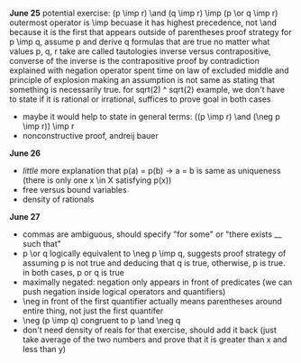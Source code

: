 **June 25**
potential exercise: (p \imp r) \and (q \imp r) \imp (p \or q \imp r)
outermost operator is \imp becuase it has highest precedence, not \and because it is the first that appears outside of parentheses
proof strategy for p \imp q, assume p and derive q
formulas that are true no matter what values p, q, r take are called tautologies
inverse versus contrapositive, converse of the inverse is the contrapositive
proof by contradiction explained with negation operator
spent time on law of excluded middle and principle of explosion
making an assumption is not same as stating that something is necessarily true. for sqrt(2) ^ sqrt(2) example, we don't have to state if it is rational or irrational, suffices to prove goal in both cases
- maybe it would help to state in general terms:
((p \imp r) \and (\neg p \imp r)) \imp r
- nonconstructive proof, andreij bauer

**June 26**
- _little_ more explanation that p(a) = p(b) -> a = b is same as uniqueness (there is only one x \in X satisfying p(x))
- free versus bound variables
- density of rationals

**June 27**
- commas are ambiguous, should specify "for some" or "there exists __ such that"
- p \or q logically equivalent to \neg p \imp q, suggests proof strategy of assuming p is not true and deducing that q is true, otherwise, p is true. in both cases, p or q is true
- maximally negated: negation only appears in front of predicates (we can push negation inside logical operators and quantifiers)
- \neg in front of the first quantifier actually means parentheses around entire thing, not just the first quantifer
- \neg (p \imp q) congruent to p \and \neg q
- don't need density of reals for that exercise, should add it back (just take average of the two numbers and prove that it is greater than x
and less than y)


